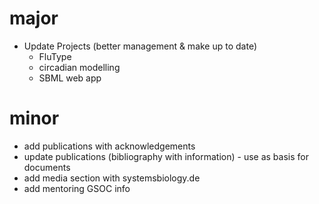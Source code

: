 
# major
* Update Projects (better management & make up to date)
    * FluType
    * circadian modelling
    * SBML web app
    

# minor
* add publications with acknowledgements  
* update publications (bibliography with information) - use as basis for documents
* add media section with systemsbiology.de
* add mentoring GSOC info
 